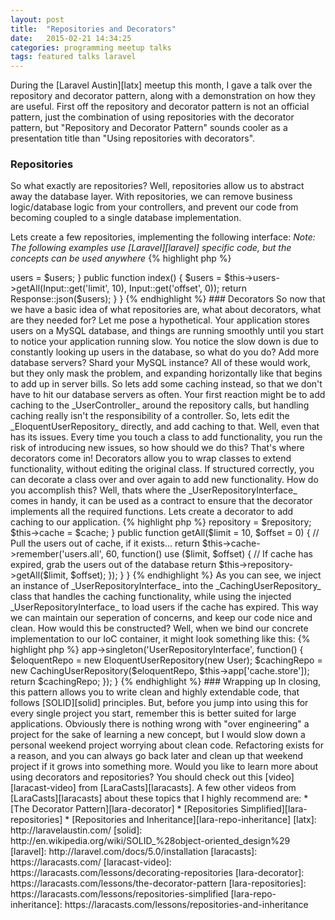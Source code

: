 ```yaml
---
layout: post
title:  "Repositories and Decorators"
date:   2015-02-21 14:34:25
categories: programming meetup talks
tags: featured talks laravel
---
```

During the [Laravel Austin][latx] meetup this month, I gave a talk over the repository and decorator pattern, along with a demonstration on how they are useful. First off the repository and decorator pattern is not an official pattern, just the combination of using repositories with the decorator pattern, but "Repository and Decorator Pattern" sounds cooler as a presentation title than "Using repositories with decorators".

### Repositories

So what exactly are repositories? Well, repositories allow us to abstract away the database layer. With repositories, we can remove business logic/database logic from your controllers, and prevent our code from becoming coupled to a single database implementation.

Lets create a few repositories, implementing the following interface:
_Note: The following examples use [Laravel][laravel] specific code, but the concepts can be used anywhere_
{% highlight php %}
<?php

interface UserRepositoryInterface {
    public function getAll($limit = 10, $offset = 0);
}
{% endhighlight %}

With this interface, you could create repositories that use Eloquent, Mongo, Redis, Text files... I think you get the point.
{% highlight php %}
<?php

class EloquentUserRepository implements UserRepositoryInterface {
    public function getAll($limit = 10, $offset = 0) {}
}

class MongoUserRepository implements UserRepositoryInterface {
    public function getAll($limit = 10, $offset = 0) {}   
}

class RedisUserRepository implements UserRepositoryInterface {
    public function getAll($limit = 10, $offset = 0) {}
}
{% endhighlight %}

Now instead of referencing Eloquent, or the repository directly, lets inject the interface instead. This way, it doesn't matter what implementation we use, as long as it is an instance of UserRepositoryInterface.
{% highlight php %}
<?php

class UserController extends Controller {
    public function __construct(UserRepositoryInterface $user)
    {
        $this->users = $users;
    }

    public function index()
    {
        $users = $this->users->getAll(Input::get('limit', 10), Input::get('offset', 0));

        return Response::json($users);
    }
}
{% endhighlight %}
### Decorators

So now that we have a basic idea of what repositories are, what about decorators, what are they needed for? Let me 
pose a hypothetical.

Your application stores users on a MySQL database, and things are running smoothly until you start to notice your 
application running slow. You notice the slow down is due to constantly looking up users in the database, so what do 
you do? Add more database servers? Shard your MySQL instance? All of these would work, but they only mask the 
problem, and expanding horizontally like that begins to add up in server bills. So lets add some caching instead, so 
that we don't have to hit our database servers as often.

Your first reaction might be to add caching to the _UserController_ around the repository calls, but handling caching
 really isn't the responsibility of a controller. So, lets edit the _EloquentUserRepository_ directly, and add 
 caching to that. Well, even that has its issues. Every time you touch a class to add functionality, you run the 
 risk of introducing new issues, so how should we do this? That's where decorators come in!

Decorators allow you to wrap classes to extend functionality, without editing the original class. If structured 
correctly, you can decorate a class over and over again to add new functionality. How do you accomplish this? Well, 
thats where the _UserRepositoryInterface_ comes in handy, it can be used as a contract to ensure that the decorator 
implements all the required functions. Lets create a decorator to add caching to our application.
{% highlight php %}
<?php

class CachingUserRepository implements UserRepositoryInterface {
    public function __construct(UserRepositoryInterface $repository, Cache $cache) 
    {
        $this->repository = $repository;
        $this->cache = $cache;
    }

    public function getAll($limit = 10, $offset = 0) 
    {
        // Pull the users out of cache, if it exists...
        return $this->cache->remember('users.all', 60, function() use ($limit, $offset) {
            // If cache has expired, grab the users out of the database
            return $this->repository->getAll($limit, $offset);
        });
    }
}
{% endhighlight %}

As you can see, we inject an instance of _UserRepositoryInterface_ into the _CachingUserRepository_ class that handles the caching functionality, while using the injected _UserRepositoryInterface_ to load users if the cache has expired. This way we can maintain our seperation of concerns, and keep our code nice and clean. How would this be constructed? Well, when we bind our concrete implementation to our IoC container, it might look something like this:
{% highlight php %}
<?php

public function register()
{
    $this->app->singleton('UserRepositoryInterface', function() {
        $eloquentRepo = new EloquentUserRepository(new User);
        $cachingRepo = new CachingUserRepository($eloquentRepo, $this->app['cache.store']);

        return $cachingRepo;
    });
}

{% endhighlight %}

### Wrapping up

In closing, this pattern allows you to write clean and highly extendable code, that follows [SOLID][solid] principles. But, before you jump into using this for every single project you start, remember this is better suited for large applications. Obviously there is nothing wrong with "over engineering" a project for the sake of learning a new concept, but I would slow down a personal weekend project worrying about clean code. Refactoring exists for a reason, and you can always go back later and clean up that weekend project if it grows into something more.

Would you like to learn more about using decorators and repositories? You should check out this [video][laracast-video] from [LaraCasts][laracasts]. A few other videos from [LaraCasts][laracasts] about these topics that I highly recommend are:

* [The Decorator Pattern][lara-decorator]
* [Repositories Simplified][lara-repositories]
* [Repositories and Inheritance][lara-repo-inheritance]

[latx]:                  http://laravelaustin.com/
[solid]:                 http://en.wikipedia.org/wiki/SOLID_%28object-oriented_design%29
[laravel]:               http://laravel.com/docs/5.0/installation
[laracasts]:             https://laracasts.com/
[laracast-video]:        https://laracasts.com/lessons/decorating-repositories
[lara-decorator]:        https://laracasts.com/lessons/the-decorator-pattern
[lara-repositories]:     https://laracasts.com/lessons/repositories-simplified
[lara-repo-inheritance]: https://laracasts.com/lessons/repositories-and-inheritance